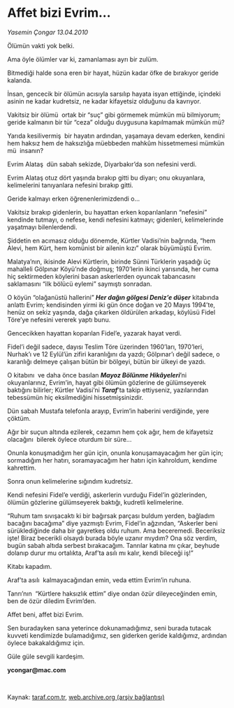 # Affet bizi Evrim...

*Yasemin Çongar 13.04.2010*

<div class="yazi"><p>Ölümün vakti yok belki. </p>
<p>Ama öyle ölümler var ki, zamanlaması ayrı bir zulüm. </p>
<p>Bitmediği halde sona eren bir hayat, hüzün kadar öfke de bırakıyor geride kalanda. </p>
<p>İnsan, gencecik bir ölümün acısıyla sarsılıp hayata isyan ettiğinde, içindeki asinin ne kadar kudretsiz, ne kadar kifayetsiz olduğunu da kavrıyor.</p>
<p>Vakitsiz bir ölümü  ortak bir “suç” gibi görmemek mümkün mü bilmiyorum; geride kalmanın bir tür “ceza” olduğu duygusuna kapılmamak mümkün mü?</p>
<p>Yarıda kesilivermiş  bir hayatın ardından, yaşamaya devam ederken, kendini hem haksız hem de haksızlığa müebbeden mahkûm hissetmemesi mümkün mü  insanın?</p>
<p>Evrim Alataş  dün sabah sekizde, Diyarbakır’da son nefesini verdi.</p>
<p>Evrim Alataş otuz dört yaşında bırakıp gitti bu diyarı; onu okuyanlara, kelimelerini tanıyanlara nefesini bırakıp gitti.</p>
<p>Geride kalmayı erken öğrenenlerimizdendi o... </p>
<p>Vakitsiz bırakıp gidenlerin, bu hayattan erken koparılanların “nefesini”  kendinde tutmayı, o nefese, kendi nefesini katmayı; gidenleri, kelimelerinde yaşatmayı bilenlerdendi.</p>
<p>Şiddetin en acımasız olduğu dönemde, Kürtler Vadisi’nin bağrında, “hem Alevi, hem Kürt, hem komünist bir ailenin kızı” olarak büyümüştü Evrim. </p>
<p>Malatya’nın, ikisinde Alevi Kürtlerin, birinde Sünni Türklerin yaşadığı üç mahalleli Gölpınar Köyü’nde doğmuş; 1970’lerin ikinci yarısında, her cuma hiç sektirmeden köylerini basan askerlerden oyuncak tabancasını saklamasını “ilk bölücü eylemi” saymıştı sonradan.</p>
<p>O köyün “olağanüstü hallerini” <b><i>Her dağın gölgesi Deniz’e düşer</i></b> kitabında anlattı Evrim; kendisinden yirmi iki gün önce doğan ve 20 Mayıs 1994’te, henüz on sekiz yaşında, dağa çıkarken öldürülen arkadaşı, köylüsü Fidel Töre’ye nefesini vererek yaptı bunu.</p>
<p>Gencecikken hayattan koparılan Fidel’e, yazarak hayat verdi.</p>
<p>Fidel’i değil sadece, dayısı Teslim Töre üzerinden 1960’ları, 1970’leri, Nurhak’ı ve 12 Eylül’ün zifiri karanlığını da yazdı; Gölpınar’ı değil sadece, o karanlığı delmeye çalışan bütün bir bölgeyi, bütün bir ülkeyi de yazdı.</p>
<p>O kitabını  ve daha önce basılan <b><i>Mayoz Bölünme Hikâyeleri</i></b>’ni okuyanlarınız, Evrim’in, hayat gibi ölümün gözlerine de gülümseyerek baktığını bilirler; Kürtler Vadisi’ni <b><i>Taraf</i></b>’ta takip ettiyseniz, yazılarından tebessümün hiç eksilmediğini hissetmişsinizdir. </p>
<p>Dün sabah Mustafa telefonla arayıp, Evrim’in haberini verdiğinde, yere çöktüm. </p>
<p>Ağır bir suçun altında ezilerek, cezamın hem çok ağır, hem de kifayetsiz olacağını  bilerek öylece oturdum bir süre...</p>
<p>Onunla konuşmadığım her gün için, onunla konuşamayacağım her gün için; sormadığım her hatırı, soramayacağım her hatırı için kahroldum, kendime kahrettim.</p>
<p>Sonra onun kelimelerine sığındım kudretsiz.</p>
<p>Kendi nefesini Fidel’e verdiği, askerlerin vurduğu Fidel’in gözlerinden, ölümün gözlerine gülümseyerek baktığı, kudretli kelimelerine.</p>
<p>“Ruhum tam sıvışacaktı ki bir bağırsak parçası buldum yerden, bağladım bacağını bacağıma” diye yazmıştı Evrim, Fidel’in ağzından, “Askerler beni sürüklediğinde daha bir gayretkeş oldu ruhum. Ama beceremedi. Beceriksiz işte! Biraz becerikli olsaydı burada böyle uzanır mıydım? Ona söz verdim, bugün sabah altıda serbest bırakacağım. Tanrılar katına mı çıkar, beyhude dolanıp durur mu ortalıkta, Araf’ta asılı mı kalır, kendi bileceği iş!”</p>
<p>Kitabı kapadım.</p>
<p>Araf’ta asılı  kalmayacağından emin, veda ettim Evrim’in ruhuna.</p>
<p>Tanrı’nın  “Kürtlere haksızlık ettim” diye ondan özür dileyeceğinden emin, ben de özür diledim Evrim’den.</p>
<p>Affet beni, affet bizi Evrim. </p>
<p>Sen buradayken sana yeterince dokunamadığımız, seni burada tutacak kuvveti kendimizde bulamadığımız, sen giderken geride kaldığımız, ardından öylece bakakaldığımız için. </p>
<p>Güle güle sevgili kardeşim.</p>
<p><b>ycongar@mac.com</b></p><br/></div>

Kaynak: [taraf.com.tr](http://taraf.com.tr:80/makale/10863.htm), [web.archive.org (arşiv bağlantısı)](http://web.archive.org/web/20100416155910/http://taraf.com.tr:80/makale/10863.htm)
